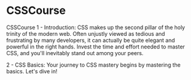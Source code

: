 # CSSCourse
CSSCourse
1 - Introduction:
  CSS makes up the second pillar of the holy trinity of the modern web. Often unjustly viewed as tedious and  
  frustrating by many developers, it can actually be quite elegant and powerful in the right hands.
  Invest the time and effort needed to master CSS, and you'll inevitably stand out among your peers.
  
2 - CSS Basics:
  Your journey to CSS mastery begins by mastering the basics. Let's dive in!
